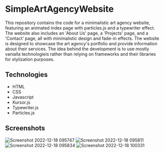 # SimpleArtAgencyWebsite
This repository contains the code for a minimalistic art agency website, featuring an animated index page with particles.js and a typewriter effect. The website also includes an 'About Us' page, a 'Projects' page, and a 'Contact' page, all with minimalistic design and fade-in effects. The website is designed to showcase the art agency's portfolio and provide information about their services.
The idea behind the development is to use mostly vanialla technologieis rather than relying on frameworks and their libraries for stylization purposes.
## Technologies
- HTML
- CSS
- Javascript 
- Kursor.js
- Typewriter.js
- Particles.js

## Screenshots

![Screenshot 2022-12-18 095747](https://user-images.githubusercontent.com/43994025/208287734-724a5cba-d36c-43fb-bf7e-ee766410fa5f.png)
![Screenshot 2022-12-18 095811](https://user-images.githubusercontent.com/43994025/208287735-ddf08c0f-575e-4570-ba44-550143bd769b.png)
![Screenshot 2022-12-18 095834](https://user-images.githubusercontent.com/43994025/208287736-8fbb05fa-5b85-4f0a-81d4-443f7631973d.png)
![Screenshot 2022-12-18 100331](https://user-images.githubusercontent.com/43994025/208287737-0e75e482-2e0b-4dd1-ac0b-d26de584be3f.png)
